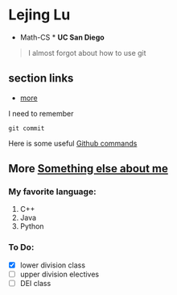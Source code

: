 # Lejing Lu
* Math-CS * **UC San Diego**
> I almost forgot about how to use git
## section links
  - [more](#more)

I need to remember
```
git commit
```
Here is some useful [Github commands](http://guides.beanstalkapp.com/version-control/common-git-commands.html)

## More [Something else about me](README.md)

### My favorite language:
1. C++
2. Java
3. Python

### To Do:
- [x] lower division class
- [ ] upper division electives
- [ ] DEI class
